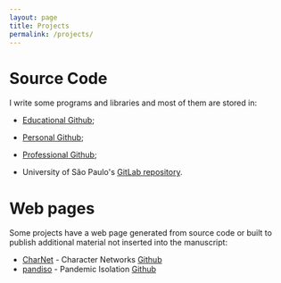 ```yaml
---
layout: page
title: Projects
permalink: /projects/
---
```


# Source Code

I write some programs and libraries and most of them are stored in:

- [Educational Github](https://github.com/prof-holanda?tab=repositories);
- [Personal Github](https://github.com/ajholanda?tab=repositories);
- [Professional Github](https://github.com/aholanda?tab=repositories);


- University of São Paulo's [GitLab repository](https://gitlab.uspdigital.usp.br/aholanda).

# Web pages

Some projects have a web page generated from source code or 
built to publish additional material not inserted into the
manuscript:

- [CharNet](/charnet/) - Character Networks [Github](https://github.com/aholanda/charnet)
- [pandiso](/pandiso/) - Pandemic Isolation [Github](https://github.com/aholanda/pandiso)
